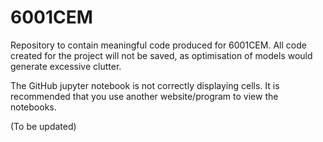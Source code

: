 # 6001CEM
Repository to contain meaningful code produced for 6001CEM.
All code created for the project will not be saved, as optimisation of models would generate excessive clutter.

The GitHub jupyter notebook is not correctly displaying cells. It is recommended that you use another website/program to view the notebooks.

(To be updated)
